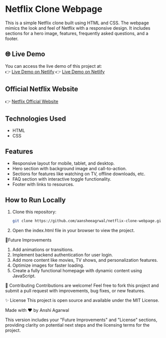 # Netflix Clone Webpage

This is a simple Netflix clone built using HTML and CSS. The webpage mimics the look and feel of Netflix with a responsive design. It includes sections for a hero image, features, frequently asked questions, and a footer.

## 🌐 Live Demo
You can access the live demo of this project at:  
👉 [Live Demo on Netlify](https://eloquent-cuchufli-dc321d.netlify.app/?)
👉 [Live Demo on Netlify](https://netflix-clone-webpage-psi.vercel.app/)

## Official Netflix Website
👉 [Netflix Official Website](https://www.netflix.com/)

## Technologies Used
- HTML
- CSS

## Features
- Responsive layout for mobile, tablet, and desktop.
- Hero section with background image and call-to-action.
- Sections for features like watching on TV, offline downloads, etc.
- FAQ section with interactive toggle functionality.
- Footer with links to resources.

## How to Run Locally
1. Clone this repository:
   ```bash
   git clone https://github.com/aansheeagrwal/netflix-clone-webpage.git
   
2. Open the index.html file in your browser to view the project.

🔧Future Improvements
1. Add animations or transitions.
2. Implement backend authentication for user login.
3. Add more content like movies, TV shows, and personalization features.
4. Optimize images for faster loading.
5. Create a fully functional homepage with dynamic content using JavaScript.


🤝 Contributing
Contributions are welcome! Feel free to fork this project and submit a pull request with improvements, bug fixes, or new features.

✨ License
This project is open source and available under the MIT License.

Made with ❤️ by Anshi Agarwal

This version includes your "Future Improvements" and "License" sections, providing clarity on potential next steps and the licensing terms for the project.

   
